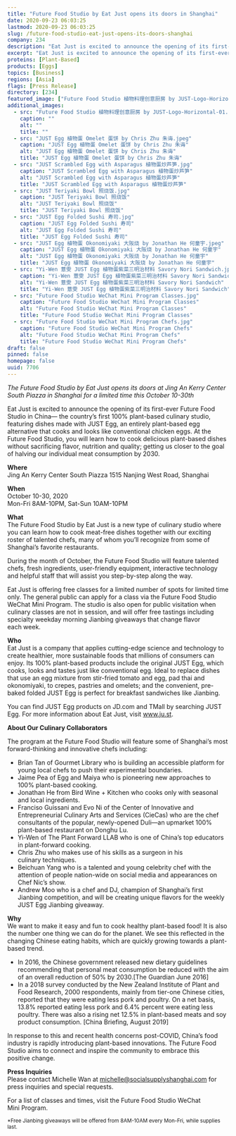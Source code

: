 ```yaml
---
title: "Future Food Studio by Eat Just opens its doors in Shanghai"
date: 2020-09-23 06:03:25
lastmod: 2020-09-23 06:03:25
slug: /future-food-studio-eat-just-opens-its-doors-shanghai
company: 234
description: "Eat Just is excited to announce the opening of its first-ever Future Food Studio in China— the country’s first 100% plant-based culinary studio, featuring dishes made with JUST Egg, an entirely plant-based egg alternative that cooks and looks like conventional chicken eggs. At the Future Food Studio, you will learn how to cook delicious plant-based dishes without sacrificing flavor, nutrition and quality; getting us closer to the goal of halving our individual meat consumption by 2030."
excerpt: "Eat Just is excited to announce the opening of its first-ever Future Food Studio in China— the country’s first 100% plant-based culinary studio, featuring dishes made with JUST Egg, an entirely plant-based egg alternative that cooks and looks like conventional chicken eggs. At the Future Food Studio, you will learn how to cook delicious plant-based dishes without sacrificing flavor, nutrition and quality; getting us closer to the goal of halving our individual meat consumption by 2030."
proteins: [Plant-Based]
products: [Eggs]
topics: [Business]
regions: [Asia]
flags: [Press Release]
directory: [234]
featured_image: ["Future Food Studio 植物料理创意厨房 by JUST-Logo-Horizontal-01.png"]
additional_images:
  - src: "Future Food Studio 植物料理创意厨房 by JUST-Logo-Horizontal-01.png"
    caption: ""
    alt: ""
    title: ""
  - src: "JUST Egg 植物蛋 Omelet 蛋饼 by Chris Zhu 朱诲.jpeg"
    caption: "JUST Egg 植物蛋 Omelet 蛋饼 by Chris Zhu 朱诲"
    alt: "JUST Egg 植物蛋 Omelet 蛋饼 by Chris Zhu 朱诲"
    title: "JUST Egg 植物蛋 Omelet 蛋饼 by Chris Zhu 朱诲"
  - src: "JUST Scrambled Egg with Asparagus 植物蛋炒芦笋.jpg"
    caption: "JUST Scrambled Egg with Asparagus 植物蛋炒芦笋"
    alt: "JUST Scrambled Egg with Asparagus 植物蛋炒芦笋"
    title: "JUST Scrambled Egg with Asparagus 植物蛋炒芦笋"
  - src: "JUST Teriyaki Bowl 照烧饭.jpg"
    caption: "JUST Teriyaki Bowl 照烧饭"
    alt: "JUST Teriyaki Bowl 照烧饭"
    title: "JUST Teriyaki Bowl 照烧饭"
  - src: "JUST Egg Folded Sushi 寿司.jpg"
    caption: "JUST Egg Folded Sushi 寿司"
    alt: "JUST Egg Folded Sushi 寿司"
    title: "JUST Egg Folded Sushi 寿司"
  - src: "JUST Egg 植物蛋 Okonomiyaki 大阪烧 by Jonathan He 何童宇.jpeg"
    caption: "JUST Egg 植物蛋 Okonomiyaki 大阪烧 by Jonathan He 何童宇"
    alt: "JUST Egg 植物蛋 Okonomiyaki 大阪烧 by Jonathan He 何童宇"
    title: "JUST Egg 植物蛋 Okonomiyaki 大阪烧 by Jonathan He 何童宇"
  - src: "Yi-Wen 薏雯 JUST Egg 植物蛋紫菜三明治材料 Savory Nori Sandwich.jpeg"
    caption: "Yi-Wen 薏雯 JUST Egg 植物蛋紫菜三明治材料 Savory Nori Sandwich"
    alt: "Yi-Wen 薏雯 JUST Egg 植物蛋紫菜三明治材料 Savory Nori Sandwich"
    title: "Yi-Wen 薏雯 JUST Egg 植物蛋紫菜三明治材料 Savory Nori Sandwich"
  - src: "Future Food Studio WeChat Mini Program Classes.jpg"
    caption: "Future Food Studio WeChat Mini Program Classes"
    alt: "Future Food Studio WeChat Mini Program Classes"
    title: "Future Food Studio WeChat Mini Program Classes"
  - src: "Future Food Studio WeChat Mini Program Chefs.jpg"
    caption: "Future Food Studio WeChat Mini Program Chefs"
    alt: "Future Food Studio WeChat Mini Program Chefs"
    title: "Future Food Studio WeChat Mini Program Chefs"
draft: false
pinned: false
homepage: false
uuid: 7706
---
```

<p><em>The Future Food Studio by Eat Just opens its doors at Jing An Kerry Center South Piazza in Shanghai for a limited time this October 10-30th</em></p>

<p>Eat Just is excited to announce the opening of its first-ever Future Food Studio in China— the country’s first 100% plant-based culinary studio, featuring dishes made with JUST Egg, an entirely plant-based egg alternative that cooks and looks like conventional chicken eggs. At the Future Food Studio, you will learn how to cook delicious plant-based dishes without sacrificing flavor, nutrition and quality; getting us closer to the goal of halving our individual meat consumption by 2030.</p>

<p><strong>Where</strong><br />
Jing An Kerry Center South Piazza 1515 Nanjing West Road, Shanghai</p>

<p><strong>When</strong><br />
October 10-30, 2020<br />
Mon-Fri 8AM-10PM, Sat-Sun 10AM-10PM</p>

<p><strong>What</strong><br />
The Future Food Studio by Eat Just is a new type of culinary studio where you can learn how to cook meat-free dishes together with our exciting roster of talented chefs, many of whom you’ll recognize from some of Shanghai’s favorite restaurants.</p>

<p>During the month of October, the Future Food Studio will feature talented chefs, fresh ingredients, user-friendly equipment, interactive technology and helpful staff that will assist you step-by-step along the way.</p>

<p>Eat Just is offering free classes for a limited number of spots for limited time only. The general public can apply for a class via the Future Food Studio WeChat Mini Program. The studio is also open for public visitation when culinary classes are not in session, and will offer free tastings including specialty weekday morning Jianbing giveaways that change flavor each week.</p>

<p><strong>Who</strong><br />
Eat Just is a company that applies cutting-edge science and technology to create healthier, more sustainable foods that millions of consumers can enjoy. Its 100% plant-based products include the original JUST Egg, which cooks, looks and tastes just like conventional egg. Ideal to replace dishes that use an egg mixture from stir-fried tomato and egg, pad thai and okonomiyaki, to crepes, pastries and omelets; and the convenient, pre-baked folded JUST Egg is perfect for breakfast sandwiches like Jianbing.</p>

<p>You can find JUST Egg products on JD.com and TMall by searching JUST Egg. For more information about Eat Just, visit <a href="http://www.ju.st">www.ju.st</a>.</p>

<p><strong>About Our Culinary Collaborators</strong></p>

<p>The program at the Future Food Studio will feature some of Shanghai’s most forward-thinking and innovative chefs including:</p>

<ul>
	<li>Brian Tan of Gourmet Library who is building an accessible platform for young local chefs to push their experimental boundaries.</li>
	<li>Jaime Pea of Egg and Maiya who is pioneering new approaches to 100% plant-based cooking.</li>
	<li>Jonathan He from Bird Wine + Kitchen who cooks only with seasonal and local ingredients.</li>
	<li>Franciso Guissani and Evo Ni of the Center of Innovative and Entrepreneurial Culinary Arts and Services (CieCas) who are the chef consultants of the popular, newly-opened Duli—an upmarket 100% plant-based restaurant on Donghu Lu.</li>
	<li>Yi-Wen of The Plant Forward LLAB who is one of China’s top educators in plant-forward cooking.</li>
	<li>Chris Zhu who makes use of his skills as a surgeon in his culinary techniques.</li>
	<li>Beichuan Yang who is a talented and young celebrity chef with the attention of people nation-wide on social media and appearances on Chef Nic’s show.</li>
	<li>Andrew Moo who is a chef and DJ, champion of Shanghai’s first Jianbing competition, and will be creating unique flavors for the weekly JUST Egg Jianbing giveaway.</li>
</ul>

<p><strong>Why</strong><br />
We want to make it easy and fun to cook healthy plant-based food! It is also the number one thing we can do for the planet. We see this reflected in the changing Chinese eating habits, which are quickly growing towards a plant-based trend.</p>

<ul>
	<li>In 2016, the Chinese government released new dietary guidelines recommending that personal meat consumption be reduced with the aim of an overall reduction of 50% by 2030.[The Guardian June 2016]</li>
	<li>In a 2018 survey conducted by the New Zealand Institute of Plant and Food Research, 2000 respondents, mainly from tier-one Chinese cities, reported that they were eating less pork and poultry. On a net basis, 13.8% reported eating less pork and 6.4% percent were eating less poultry. There was also a rising net 12.5% in plant-based meats and soy product consumption. [China Briefing, August 2019]</li>
</ul>

<p>In response to this and recent health concerns post-COVID, China’s food industry is rapidly introducing plant-based innovations. The Future Food Studio aims to connect and inspire the community to embrace this positive change.</p>

<p><strong>Press Inquiries</strong><br />
Please contact Michelle Wan at <a href="mailto:michelle@socialsupplyshanghai.com">michelle@socialsupplyshanghai.com</a> for press inquiries and special requests.</p>

<p>For a list of classes and times, visit the Future Food Studio WeChat Mini Program.</p>

<p><sub>*Free Jianbing giveaways will be offered from 8AM-10AM every Mon-Fri, while supplies last.</sub></p>
